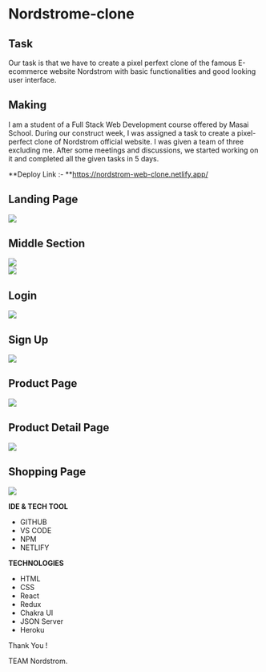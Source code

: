 # Nordstrome-clone


## Task

Our task is that we have to create a pixel perfext clone of the famous E-ecommerce website Nordstrom with basic functionalities and good looking user interface.

## Making

I am a student of a Full Stack Web Development course offered by Masai School. During our construct week, I was assigned a task to create a pixel-perfect clone of Nordstrom official website. I was given a team of three excluding me. After some meetings and discussions, we started working on it and completed all the given tasks in 5 days.

**Deploy Link :- **https://nordstrom-web-clone.netlify.app/ 

## Landing Page

<img src="https://i.postimg.cc/jd39KKJ8/main.png" />

## Middle Section

<img src="https://i.postimg.cc/NMtCbjW0/homepage.png"/>
<br/>
<img src="https://i.postimg.cc/MGVryQ34/homepage2.png"/>


## Login

<img src="https://i.postimg.cc/4dwXvdW6/login-Page.png"/>

## Sign Up

<img src="https://i.postimg.cc/j5RsJN4q/signup-Page.png"/>

## Product Page

<img src="https://i.postimg.cc/y8wbgPjc/productpage.png"/>

## Product Detail Page

<img src="https://i.postimg.cc/J4zg9ttD/product-Detailspage2.png" />

## Shopping Page

<img src="https://i.postimg.cc/cCXzvGkL/shopingpage.png" />


**IDE & TECH TOOL**

- GITHUB
- VS CODE
- NPM
- NETLIFY

**TECHNOLOGIES**


- HTML
- CSS
- React
- Redux
- Chakra UI
- JSON Server
- Heroku

Thank You !

TEAM Nordstrom.

